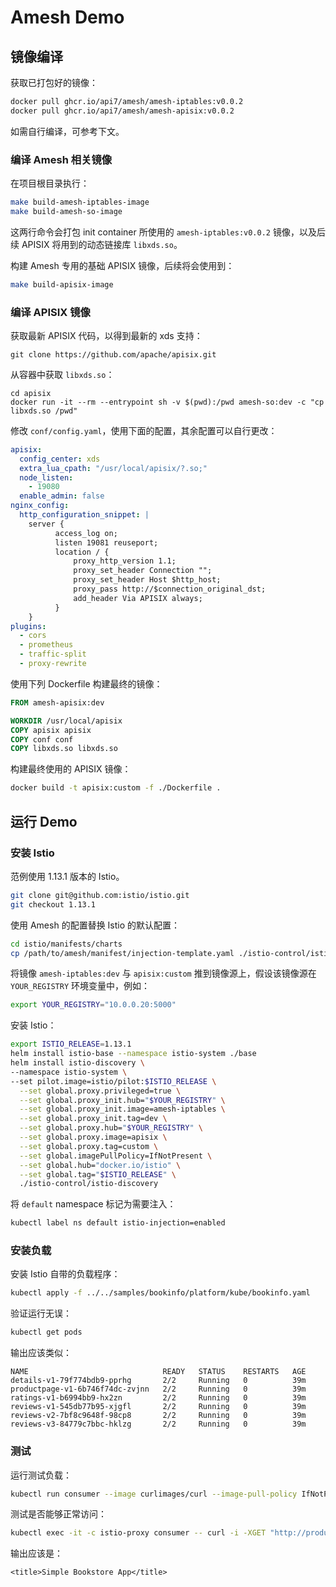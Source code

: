 # Amesh Demo

## 镜像编译

获取已打包好的镜像：

```bash
docker pull ghcr.io/api7/amesh/amesh-iptables:v0.0.2
docker pull ghcr.io/api7/amesh/amesh-apisix:v0.0.2
```

如需自行编译，可参考下文。

### 编译 Amesh 相关镜像

在项目根目录执行：

```bash
make build-amesh-iptables-image
make build-amesh-so-image
```

这两行命令会打包 init container 所使用的 `amesh-iptables:v0.0.2` 镜像，以及后续 APISIX 将用到的动态链接库 `libxds.so`。

构建 Amesh 专用的基础 APISIX 镜像，后续将会使用到：

```bash
make build-apisix-image
```

### 编译 APISIX 镜像

获取最新 APISIX 代码，以得到最新的 xds 支持：

```
git clone https://github.com/apache/apisix.git
```

从容器中获取 `libxds.so`：

```
cd apisix
docker run -it --rm --entrypoint sh -v $(pwd):/pwd amesh-so:dev -c "cp libxds.so /pwd"
```

修改 `conf/config.yaml`，使用下面的配置，其余配置可以自行更改：

```yaml
apisix:
  config_center: xds
  extra_lua_cpath: "/usr/local/apisix/?.so;" 
  node_listen:
    - 19080
  enable_admin: false
nginx_config:
  http_configuration_snippet: |
    server {
          access_log on;
          listen 19081 reuseport;
          location / {
              proxy_http_version 1.1;
              proxy_set_header Connection "";
              proxy_set_header Host $http_host;
              proxy_pass http://$connection_original_dst;
              add_header Via APISIX always;
          }
    }
plugins:
  - cors
  - prometheus
  - traffic-split
  - proxy-rewrite
```

使用下列 Dockerfile 构建最终的镜像：

```Dockerfile
FROM amesh-apisix:dev

WORKDIR /usr/local/apisix
COPY apisix apisix
COPY conf conf
COPY libxds.so libxds.so
```

构建最终使用的 APISIX 镜像：

```bash
docker build -t apisix:custom -f ./Dockerfile .
```

## 运行 Demo

### 安装 Istio

范例使用 1.13.1 版本的 Istio。

```bash
git clone git@github.com:istio/istio.git 
git checkout 1.13.1
```

使用 Amesh 的配置替换 Istio 的默认配置：

```bash
cd istio/manifests/charts
cp /path/to/amesh/manifest/injection-template.yaml ./istio-control/istio-discovery/files
```

将镜像 `amesh-iptables:dev` 与 `apisix:custom` 推到镜像源上，假设该镜像源在 `YOUR_REGISTRY` 环境变量中，例如：

```bash
export YOUR_REGISTRY="10.0.0.20:5000"
```

安装 Istio：

```bash
export ISTIO_RELEASE=1.13.1
helm install istio-base --namespace istio-system ./base
helm install istio-discovery \
--namespace istio-system \
--set pilot.image=istio/pilot:$ISTIO_RELEASE \
  --set global.proxy.privileged=true \
  --set global.proxy_init.hub="$YOUR_REGISTRY" \
  --set global.proxy_init.image=amesh-iptables \
  --set global.proxy_init.tag=dev \
  --set global.proxy.hub="$YOUR_REGISTRY" \
  --set global.proxy.image=apisix \
  --set global.proxy.tag=custom \
  --set global.imagePullPolicy=IfNotPresent \
  --set global.hub="docker.io/istio" \
  --set global.tag="$ISTIO_RELEASE" \
  ./istio-control/istio-discovery
```

将 `default` namespace 标记为需要注入：

```bash
kubectl label ns default istio-injection=enabled
```

### 安装负载

安装 Istio 自带的负载程序：

```bash
kubectl apply -f ../../samples/bookinfo/platform/kube/bookinfo.yaml
```

验证运行无误：

```bash
kubectl get pods
```

输出应该类似：

```
NAME                              READY   STATUS    RESTARTS   AGE
details-v1-79f774bdb9-pprhg       2/2     Running   0          39m
productpage-v1-6b746f74dc-zvjnn   2/2     Running   0          39m
ratings-v1-b6994bb9-hx2zn         2/2     Running   0          39m
reviews-v1-545db77b95-xjgfl       2/2     Running   0          39m
reviews-v2-7bf8c9648f-98cp8       2/2     Running   0          39m
reviews-v3-84779c7bbc-hklzg       2/2     Running   0          39m
```

### 测试

运行测试负载：

```bash
kubectl run consumer --image curlimages/curl --image-pull-policy IfNotPresent --command sleep 1d
```

测试是否能够正常访问：

```bash
kubectl exec -it -c istio-proxy consumer -- curl -i -XGET "http://productpage:9080/productpage" |  grep -o "<title>.*</title>"
```

输出应该是：

```
<title>Simple Bookstore App</title>
```
